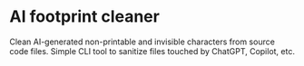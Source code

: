 # AI footprint cleaner
Clean AI-generated non-printable and invisible characters from source code files. Simple CLI tool to sanitize files touched by ChatGPT, Copilot, etc.
